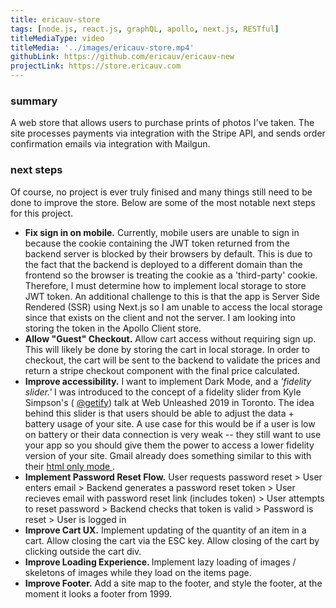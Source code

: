 ```yaml
---
title: ericauv-store
tags: [node.js, react.js, graphQL, apollo, next.js, RESTful]
titleMediaType: video
titleMedia: '../images/ericauv-store.mp4'
githubLink: https://github.com/ericauv/ericauv-new
projectLink: https://store.ericauv.com
---
```


<div class="project-section">
  <h3 class="project-section-title">summary</h3>
  <div class="project-section-content">
    <p>
      A web store that allows users to purchase prints of photos I've taken. The
      site processes payments via integration with the Stripe API, and sends
      order confirmation emails via integration with Mailgun.
    </p>
  </div>
</div>
<div class="project-section">
  <h3 class="project-section-title">next steps</h3>
  <div class="project-section-content">
    <p>
      Of course, no project is ever truly finised and many things still need to
      be done to improve the store. Below are some of the most notable next
      steps for this project.
    </p>
    <ul>
      <li>
        <strong>Fix sign in on mobile.</strong> Currently, mobile users are
        unable to sign in because the cookie containing the JWT token returned
        from the backend server is blocked by their browsers by default. This is
        due to the fact that the backend is deployed to a different domain than
        the frontend so the browser is treating the cookie as a 'third-party'
        cookie. Therefore, I must determine how to implement local storage to
        store JWT token. An additional challenge to this is that the app is
        Server Side Rendered (SSR) using Next.js so I am unable to access the
        local storage since that exists on the client and not the server. I am
        looking into storing the token in the Apollo Client store.
      </li>
      <li>
        <strong>Allow "Guest" Checkout.</strong> Allow cart access without
        requiring sign up. This will likely be done by storing the cart in local
        storage. In order to checkout, the cart will be sent to the backend to
        validate the prices and return a stripe checkout component with the
        final price calculated.
      </li>
      <li>
        <strong>Improve accessibility.</strong> I want to implement Dark Mode,
        and a <em>'fidelity slider.'</em> I was introduced to the concept of a
        fidelity slider from Kyle Simpson's (
        <a
          href="https://twitter.com/getify"
          rel="noopener noreferrer"
          target="_blank"
          >@getify</a
        >) talk at Web Unleashed 2019 in Toronto. The idea behind this slider is
        that users should be able to adjust the data + battery usage of your
        site. A use case for this would be if a user is low on battery or their
        data connection is very weak -- they still want to use your app so you
        should give them the power to access a lower fidelity version of your
        site. Gmail already does something similar to this with their
        <a
          href="https://support.google.com/mail/answer/15049?hl=en"
          rel="noopener noreferrer"
          target="_blank"
        >
          html only mode
        </a>
        .
      </li>
      <li>
        <strong>Implement Password Reset Flow.</strong> User requests password
        reset > User enters email > Backend generates a password reset token >
        User recieves email with password reset link (includes token) > User
        attempts to reset password > Backend checks that token is valid >
        Password is reset > User is logged in
      </li>
      <li>
        <strong>Improve Cart UX.</strong> Implement updating of the quantity of
        an item in a cart. Allow closing the cart via the ESC key. Allow closing
        of the cart by clicking outside the cart div.
      </li>
      <li>
        <strong>Improve Loading Experience. </strong>Implement lazy loading of
        images / skeletons of images while they load on the items page.
      </li>
      <li>
        <strong>Improve Footer.</strong> Add a site map to the footer, and style
        the footer, at the moment it looks a footer from 1999.
      </li>
    </ul>
  </div>
</div>
